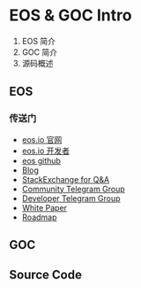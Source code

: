 # EOS & GOC Intro

1. EOS 简介
2. GOC 简介
3. 源码概述

## EOS

### 传送门

- [eos.io 官网](https://eos.io/)
- [eos.io 开发者](https://developers.eos.io/)
- [eos github](https://github.com/EOSIO)
- [Blog](https://medium.com/eosio)
- [StackExchange for Q&A](https://eosio.stackexchange.com/)
- [Community Telegram Group](https://t.me/EOSProject)
- [Developer Telegram Group](https://t.me/joinchat/EaEnSUPktgfoI-XPfMYtcQ)
- [White Paper](https://github.com/EOSIO/Documentation/blob/master/TechnicalWhitePaper.md)
- [Roadmap](https://github.com/EOSIO/Documentation/blob/master/Roadmap.md)

## GOC

## Source Code